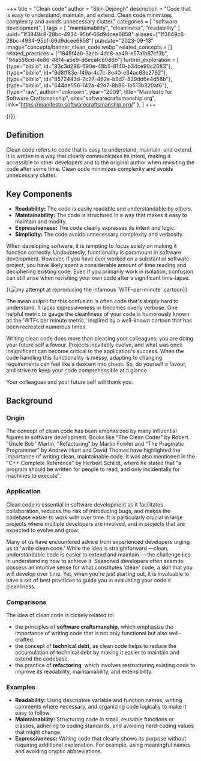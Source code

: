 +++
title = "Clean code"
author = "Stijn Dejongh"
description = "Code that is easy to understand, maintain, and extend. Clean code minimizes complexity and avoids unnecessary clutter."
categories = [
    "software development",
]
tags = [
    "maintainability", "cleanliness", "readability"
]
uuid="1f3849c8-28bc-4934-95bf-66d9dcee6858"
aliases=["1f3849c8-28bc-4934-95bf-66d9dcee6858"]
pubdate="2023-09-13"
image="concepts/banner_clean_code.webp"
related_concepts = []
related_practices = ["1848f4a6-3acb-4dc8-aa49-e57a1b87cf3b", "94a558cd-4e86-4814-a5e9-d6ecafcb0d6b"]
further_exploration = [
  {type="biblio", id="93c3d298-690e-48b5-8140-b34ce90c2083"},
  {type="biblio", id="9d8ff83e-f49a-4c7c-8e40-e34ac63e2792"},
  {type="biblio", id="8572443d-2c27-462a-b9d7-839dd6e4d58b"},
  {type="biblio", id="644de556-142a-42d7-8b86-1b513b320af6"},
  {type="raw", author="unknown", year="2009", title="Manifesto for Software Craftsmanship", site="softwarecraftsmanship.org", link="https://manifesto.softwarecraftsmanship.org/" },
]
+++

{{<quote text="But it works! That's all that matters, right?" author="A lazy developer">}}

## Definition

Clean code refers to code that is easy to understand, maintain, and extend. It is written in a way that clearly communicates its intent, making it
accessible to other developers and to the original author when revisiting the code after some time. Clean code minimizes complexity and avoids
unnecessary clutter.

## Key Components

* **Readability:** The code is easily readable and understandable by others.
* **Maintainability:** The code is structured in a way that makes it easy to maintain and modify.
* **Expressiveness:** The code clearly expresses its intent and logic.
* **Simplicity:** The code avoids unnecessary complexity and verbosity.


When developing software, it is tempting to focus solely on making it function correctly. Undoubtedly, functionality is paramount in software
development. However, if you have ever worked on a substantial software project, you have likely spent a considerable amount of time reading and
deciphering existing code. Even if you primarily work in isolation, confusion can still arise when revisiting your own code after a significant
time-lapse.  

{{<image
src="/images/concepts/wtf_per_minute.png"  
alt="my attempt at reproducing the infamous `WTF-per-minute` cartoon"
float="left"
size="30%" >}}

The mean culprit for this confusion is often code that's simply hard to understand.
It lacks expressiveness or becomes overly verbose. One helpful metric to gauge the cleanliness of your code is humorously known as the 'WTFs per
minute metric,' inspired by a well-known cartoon that has been recreated numerous times.

Writing clean code does more than pleasing your colleagues; you are doing your future self a favour.
Projects inevitably evolve, and what was once insignificant can become critical to the application's success. When the code handling this
functionality is messy, adapting to changing requirements can feel like a descent into chaos. So, do yourself a favour, and strive to keep your code
comprehensible at a glance.  
  
Your colleagues and your future self will thank you.  
  
  
## Background

### Origin

The concept of clean code has been emphasized by many influential figures in software development. Books like "The Clean Coder" by
Robert "Uncle Bob" Martin, "Refactoring" by Martin Fowler and "The Pragmatic Programmer" by Andrew Hunt and David Thomas have highlighted the
importance of writing clean, maintainable code. It was also mentioned in the "C++ Complete Reference" by Herbert Schildt, where he stated that 
"a program should be written for people to read, and only incidentally for machines to execute".

### Application

Clean code is essential in software development as it facilitates collaboration, reduces the risk of introducing bugs, and makes the codebase easier
to work with over time. It is particularly crucial in large projects where multiple developers are involved, and in projects that are expected to
evolve and grow.

Many of us have encountered advice from experienced developers urging us to 'write clean code.' While the idea is straightforward —clean,
understandable code is easier to extend and maintain — the challenge lies in understanding how to achieve it.
Seasoned developers often seem to possess an intuitive sense for what constitutes 'clean' code, a skill that you will develop over time.
Yet, when you're just starting out, it is invaluable to have a set of best practices to guide you in evaluating your code's cleanliness.

### Comparisons

The idea of clean code is closely related to:

* the principles of **software craftsmanship**, which emphasize the importance of writing code that is not only functional but also well-crafted. 
* the concept of **technical debt**, as clean code helps to reduce the accumulation of technical debt by making it easier to maintain and extend the codebase.
* the practice of **refactoring**, which involves restructuring existing code to improve its readability, maintainability, and extensibility.

### Examples

* **Readability:** Using descriptive variable and function names, writing comments where necessary, and organizing code logically to make it easy to 
follow.
* **Maintainability:** Structuring code in small, reusable functions or classes, adhering to coding standards, and avoiding hard-coding values that 
  might change.
* **Expressiveness:** Writing code that clearly shows its purpose without requiring additional explanation. For example, using meaningful names and 
  avoiding cryptic abbreviations.


